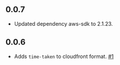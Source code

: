 ## 0.0.7

* Updated dependency aws-sdk to 2.1.23.

## 0.0.6

* Adds `time-taken` to cloudfront format. [#1](https://github.com/spanishdict/spotcheck/pull/1)
